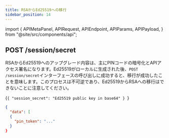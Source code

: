 ```yaml
---
title: RSAからEd25519への移行
sidebar_position: 14
---
```


import {
  APIMetaPanel,
  APIRequest,
  APIEndpoint,
  APIParams,
  APIPayload,
} from "@site/src/components/api";

## POST /session/secret

RSAからEd25519へのアップグレード内容は、主にPINコードの暗号化とAPIアクセス署名になります。Ed25519がローカルに生成された後、`POST /session/secret`インターフェースの呼び出しに成功すると、移行が成功したことを意味します。このプロセスは不可逆であり、Ed25519からRSAへの移行はできないことに注意してください。


<APIEndpoint url="/session/secret" />

<APIMetaPanel scope="Authorized" />

<APIPayload>{`{
  "session_secret": "Ed25519 public key in base64"
}
`}</APIPayload>

<APIRequest
  title="Upgrade secret"
  method="POST"
  url='/session/secret --data &apos;{"session_secret":"AAAAC3NzaC1lZDI1NTE5AAAAIB8Ht8Z3j6yDWPBHQtOp/R9rjWvfMYo3MSA/K6q8D86r"}&apos;'
/>

```json title="Response"
{
  "data": [
  {
    "pin_token": "..."
  }
}
```
